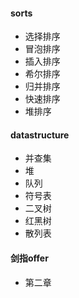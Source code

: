 #### sorts

- 选择排序
- 冒泡排序
- 插入排序
- 希尔排序
- 归并排序
- 快速排序
- 堆排序

#### datastructure

- 并查集
- 堆
- 队列
- 符号表
- 二叉树
- 红黑树
- 散列表

#### 剑指offer

- 第二章